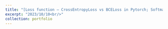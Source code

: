 ```yaml
---
title: "[Loss function — CrossEntropyLoss vs BCELoss in Pytorch; Softmax vs sigmoid; Loss calculation](https://medium.com/dejunhuang/learning-day-57-practical-5-loss-function-crossentropyloss-vs-bceloss-in-pytorch-softmax-vs-bd866c8a0d23)"
excerpt: "2023/10/10<br/>"
collection: portfolio
---
```

